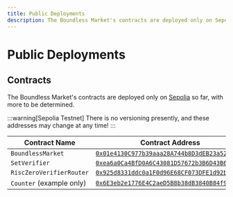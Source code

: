 ```yaml
---
title: Public Deployments
description: The Boundless Market's contracts are deployed only on Sepolia so far.
---
```


# Public Deployments

## Contracts

The Boundless Market's contracts are deployed only on [Sepolia](#sepolia) so far, with more to be determined.

:::warning[Sepolia Testnet]
There is no versioning presently, and these addresses may change at any time!
:::

| Contract Name            | Contract Address                                                                                                                |
| ------------------------ | ------------------------------------------------------------------------------------------------------------------------------- |
| `BoundlessMarket`        | [`0x01e4130C977b39aaa28A744b8D3dEB23a5297654`](https://sepolia.etherscan.io/address/0x01e4130C977b39aaa28A744b8D3dEB23a5297654) |
| `SetVerifier`            | [`0xea6a0Ca4BfD0A6C43081D57672b3B6D43B69265F`](https://sepolia.etherscan.io/address/0xea6a0Ca4BfD0A6C43081D57672b3B6D43B69265F) |
| `RiscZeroVerifierRouter` | [`0x925d8331ddc0a1F0d96E68CF073DFE1d92b69187`](https://sepolia.etherscan.io/address/0x925d8331ddc0a1F0d96E68CF073DFE1d92b69187) |
| `Counter` (example only) | [`0x6E3eb2e1776E4C2aeD5B8b38dB3840B84f9BE09e`](https://sepolia.etherscan.io/address/0x6E3eb2e1776E4C2aeD5B8b38dB3840B84f9BE09e) |

